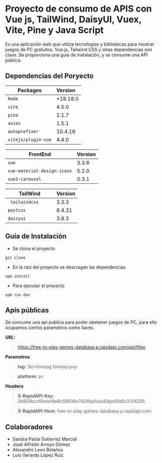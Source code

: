 # Proyecto de consumo de APIS con Vue js, TailWind, DaisyUI, Vuex, Vite, Pine y Java Script
Es una aplicación web que utiliza tecnologías y bibliotecas para mostrar juegos de PC gratuitos. Vue.js, Tailwind CSS y otras dependencias son clave. Se proporciona una guía de instalación, y se consume una API pública.
## Dependencias del Poryecto

|  Packages               | Version       |
| ----------------------- |:------------- |
| `Node`                  |  +18.18.0     |
| `vite`                  |  4.5.0        |
| `pina`                  |  2.1.7        |
| `axios`                 |  1.5.1        |
| `autoprefixer`          |  10.4.16       |
| `vitejs/plugin-vue`     |  4.4.0       |

|  FrontEnd               | Version       |
| ----------------------- |:------------- |
| `vue`                   |  3.3.6        |
| `vue-material-design-icons`|  5.2.0       |
| `vue3-carousel`         |  0.3.1      |


|  TailWind               | Version       |
| ----------------------- |:------------- |
| ` tailwindcss`          |  3.3.3     |
| `postcss`               |  8.4.31      |
| `daisyui          `     |  3.9.3       |

## Guía de Instalación 
- Se clona el proyecto  
```
git clone 
```
- En la raiz del proyecto se descragan las dependencias 
```
npm install 
```
- Para ejecutar el proyecto
```
npm run dev 
```
## Apís públicas
Se concume una api publica para poder obetener juegos de PC, para ello ocupamos ciertos parametros como llaves.

**URL:** 
>https://free-to-play-games-database.p.rapidapi.com/api/filter

**Parametros** 

>**tag:** 3d.mmorpg.fantasy.pvp

>**platform:** pc

**Headers**
>**X-RapidAPI-Key:** 2b959bccf8msh9e8c58938e7428bp1cba5djsn5fd0c2124205

>**X-RapidAPI-Host:** free-to-play-games-database.p.rapidapi.com

 
## Colaboradores
- Sandra Paola Gutierrez Marcial
- José Alfredo Arroyo Gómez
- Alexandro Leon Bolaños 
- Luis Gerardo López Ruiz 

